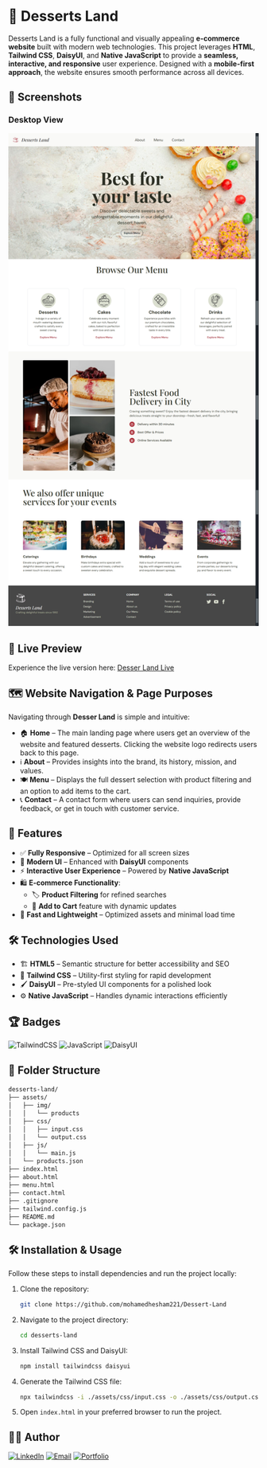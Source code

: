 # 🍰 Desserts Land

Desserts Land is a fully functional and visually appealing **e-commerce website** built with modern web technologies. This project leverages **HTML**, **Tailwind CSS**, **DaisyUI**, and **Native JavaScript** to provide a **seamless, interactive, and responsive** user experience. Designed with a **mobile-first approach**, the website ensures smooth performance across all devices.

## 📸 Screenshots

### Desktop View

![Desser Land Desktop Screenshot](./assets/img/screenshot.png)

## 🚀 Live Preview

Experience the live version here: [Desser Land Live](https://dessert-land-7a7a.vercel.app/)

## 🗺️ Website Navigation & Page Purposes

Navigating through **Desser Land** is simple and intuitive:

- 🏠 **Home** – The main landing page where users get an overview of the website and featured desserts. Clicking the website logo redirects users back to this page.
- ℹ️ **About** – Provides insights into the brand, its history, mission, and values.
- 🍽️ **Menu** – Displays the full dessert selection with product filtering and an option to add items to the cart.
- 📞 **Contact** – A contact form where users can send inquiries, provide feedback, or get in touch with customer service.

## 📌 Features

- ✅ **Fully Responsive** – Optimized for all screen sizes
- 🎨 **Modern UI** – Enhanced with **DaisyUI** components
- ⚡ **Interactive User Experience** – Powered by **Native JavaScript**
- 🛍️ **E-commerce Functionality**:
  - 🏷️ **Product Filtering** for refined searches
  - 🛒 **Add to Cart** feature with dynamic updates
- 🚀 **Fast and Lightweight** – Optimized assets and minimal load time

## 🛠️ Technologies Used

- 🏗️ **HTML5** – Semantic structure for better accessibility and SEO
- 🎨 **Tailwind CSS** – Utility-first styling for rapid development
- 🖌️ **DaisyUI** – Pre-styled UI components for a polished look
- ⚙️ **Native JavaScript** – Handles dynamic interactions efficiently

## 🏆 Badges

![TailwindCSS](https://img.shields.io/badge/TailwindCSS-%2338B2AC.svg?style=for-the-badge&logo=tailwind-css&logoColor=white)
![JavaScript](https://img.shields.io/badge/JavaScript-F7DF1E?style=for-the-badge&logo=javascript&logoColor=black)
![DaisyUI](https://img.shields.io/badge/DaisyUI-%23ff69b4.svg?style=for-the-badge&logo=tailwind-css&logoColor=white)

## 📂 Folder Structure

```
desserts-land/
├── assets/
│   ├── img/
│   │   └── products
│   ├── css/
│   │   ├── input.css
│   │   └── output.css
│   ├── js/
│   │   └── main.js
│   └── products.json
├── index.html
├── about.html
├── menu.html
├── contact.html
├── .gitignore
├── tailwind.config.js
├── README.md
└── package.json
```

## 🛠️ Installation & Usage

Follow these steps to install dependencies and run the project locally:

1. Clone the repository:

   ```sh
   git clone https://github.com/mohamedhesham221/Dessert-Land
   ```

2. Navigate to the project directory:

   ```sh
   cd desserts-land
   ```

3. Install Tailwind CSS and DaisyUI:

   ```sh
   npm install tailwindcss daisyui
   ```

4. Generate the Tailwind CSS file:

   ```sh
   npx tailwindcss -i ./assets/css/input.css -o ./assets/css/output.css --watch
   ```

5. Open `index.html` in your preferred browser to run the project.

## 👨‍💻 Author

[![LinkedIn](https://img.shields.io/badge/LinkedIn-0077B5?style=for-the-badge&logo=linkedin&logoColor=white)](https://www.linkedin.com/in/muhammad-hisham-23544b253/)
[![Email](https://img.shields.io/badge/Email-D14836?style=for-the-badge&logo=gmail&logoColor=white)](mailto:muhammedheshamm2@gmail.com)
[![Portfolio](https://img.shields.io/badge/Portfolio-000000?style=for-the-badge&logo=firefox&logoColor=white)](https://muhammadhisham2024.netlify.app/)
